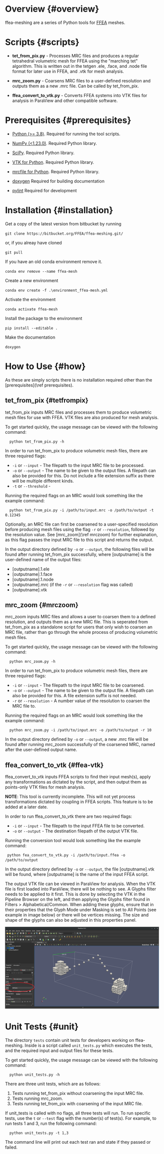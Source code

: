 Overview {#overview}
============

ffea-meshing are a series of Python tools for [FFEA](https://bitbucket.org/FFEA/ffea/downloads/) meshes.


Scripts {#scripts}
=============

   * **tet_from_pix.py** - Processes MRC files and produces a regular
    tetrahedral volumetric mesh for FFEA using the "marching tet" algorithm.
    This is written out in the tetgen .ele, .face, and .node file format for
    later use in FFEA, and .vtk for mesh analysis.

   * **mrc_zoom.py** - Coarsens MRC files to a user-defined resolution and
    outputs them as a new .mrc file. Can be called by tet_from_pix.

   * **ffea_convert_to_vtk.py** - Converts FFEA systems into VTK files for
    analysis in ParaView and other compatible software.


Prerequisites {#prerequisites}
=============

   * [Python (>= 3.8)](https://www.python.org/).
     Required for running the tool scripts.

   * [NumPy (<1.23.0)](https://numpy.org/).
     Required Python library.

   * [SciPy](https://scipy.org/).
     Required Python library.

   * [VTK for Python](https://pypi.org/project/vtk/).
     Required Python library.

   * [mrcfile for Python](https://pypi.org/project/mrcfile/).
     Required Python library.

   * [doxygen](https://pypi.org/project/doxypypy/)
     Required for building documentation

   * [pylint](https://pypi.org/project/pylint/)
     Required for development

Installation {#installation}
============
Get a copy of the latest version from bitbucket by running

`git clone https://bitbucket.org/FFEA/ffea-meshing.git/`

or, if you alreay have cloned

`git pull`

If you have an old conda environment remove it.

`conda env remove --name ffea-mesh`

Create a new environment

`conda env create -f .\environment_ffea-mesh.yml`

Activate the environment

`conda activate ffea-mesh`

Install the package to the environment

`pip install --editable .`

Make the documentation

`doxygen`

How to Use {#how}
=============

As these are simply scripts there is no installation required other than the
 [prerequisites](\ref prerequisites).

tet_from_pix {#tetfrompix}
-------------

tet_from_pix inputs MRC files and processes them to produce volumetric mesh
 files for use with FFEA. VTK files are also produced for mesh analysis.

To get started quickly, the usage message can be viewed with the following command:

      python tet_from_pix.py -h

In order to run tet_from_pix to produce volumetric mesh files, there are three
 required flags:

   * `-i` or `--input` - The filepath to the input MRC file to be processed.
   * `-o` or `--output` - The name to be given to the output files. A filepath
    can also be provided for this. Do not include a file extension suffix as
    there will be multiple different kinds.
   * `-t` or `--threshold` - <!-- Molly - can you explain this -->

Running the required flags on an MRC would look something like the example
 command:

      python tet_from_pix.py -i /path/to/input.mrc -o /path/to/output -t 0.12345

Optionally, an MRC file can first be coarsened to a user-specified resolution
 before producing mesh files using the flag `-r` or `--resolution`, followed by
 the resolution value. See [mrc_zoom](\ref mrczoom) for further explanation, as
 this flag passes the input MRC file to this script and returns the output.

In the output directory defined by `-o` or `--output`, the following files will
 be found after running tet_from_pix successfully, where [outputname] is the
 user-defined name of the output files:

   * [outputname].1.ele
   * [outputname].1.face
   * [outputname].1.node
   * [outputname].mrc (if the `-r` or `--resolution` flag was called)
   * [outputname].vtk

mrc_zoom {#mrczoom}
-------------

mrc_zoom inputs MRC files and allows a user to coarsen them to a defined
 resolution, and outputs them as a new MRC file. This is seperated from
 tet_from_pix as a standalone script for users that only wish to coarsen an
 MRC file, rather than go through the whole process of producing volumetric
 mesh files.

To get started quickly, the usage message can be viewed with the following command:

      python mrc_zoom.py -h

In order to run tet_from_pix to produce volumetric mesh files, there are three
required flags:

   * `-i` or `--input` - The filepath to the input MRC file to be coarsened.
   * `-o` or `--output` - The name to be given to the output file. A filepath
    can also be provided for this. A file extension suffix is not needed.
   * `-r` or `--resolution` - A number value of the resolution to coarsen the
    MRC file to. <!-- Molly - you might be able to give more detail here -->

Running the required flags on an MRC would look something like the example
 command:

      python mrc_zoom.py -i /path/to/input.mrc -o /path/to/output -r 10

In the output directory defined by `-o` or `--output`, a new .mrc file will be
 found after running mrc_zoom successfully of the coarsened MRC, named after the
 user-defined output name.

<!-- Note: This README style is inconsistent because of format changes made in the branch interpolation which will be merged at a later date. I had to compromise. -->
## ffea_convert_to_vtk {#ffea-vtk}

ffea_convert_to_vtk inputs FFEA scripts to find their input mesh(s), apply any
 transformations as dictated by the script, and then output them as points-only
 VTK files for mesh analysis.

**NOTE**: This tool is currently incomplete. This will not yet process transformations
 dictated by coupling in FFEA scripts. This feature is to be added at a later date.

In order to run ffea_convert_to_vtk there are two required flags:

   * `-i` or `--input` - The filepath to the input FFEA file to be converted.
   * `-o` or `--output` - The destination filepath of the output VTK file.

Running the conversion tool would look something like the example command:

     python fea_convert_to_vtk.py -i /path/to/input.ffea -o /path/to/output

In the output directory defined by `-o` or `--output`, the file [outputname].vtk
 will be found, where [outputname] is the name of the input FFEA script.

The output VTK file can be viewed in ParaView for analysis. When the VTK file is
 first loaded into ParaView, there will be nothing to see. A Glyphs filter needs
 to be applied to it first. This is done by selecting the VTK in the Pipeline
 Browser on the left, and then applying the Glyphs filter found in Filters >
 Alphabetical/Common. When adding these glyphs, ensure that in their properties
 that the Glyph Mode under Masking is set to All Points (see example in image
 below) or there will be vertices missing. The size and shape of the glyphs can
 also be adjusted in this properties panel.

![VTK converted from FFEA script viewed in Paraview](docs/ffea-vtk.png)


Unit Tests {#unit}
=============

The directory `tests` contain unit tests for developers working on ffea-meshing.
 Inside is a script called `unit_tests.py` which executes the tests, and the
 required input and output files for these tests.

To get started quickly, the usage message can be viewed with the following command:

      python unit_tests.py -h

There are three unit tests, which are as follows:

   1. Tests running tet_from_pix without coarsening the input MRC file.
   2. Tests running mrc_zoom.
   3. Tests running tet_from_pix with coarsening of the input MRC file.

If unit_tests is called with no flags, all three tests will run. To run specific
 tests, use the `t` or `--test` flag with the number(s) of test(s). For example,
 to run tests 1 and 3, run the following command:

      python unit_tests.py -t 1,3

The command line will print out each test ran and state if they passed or failed.
